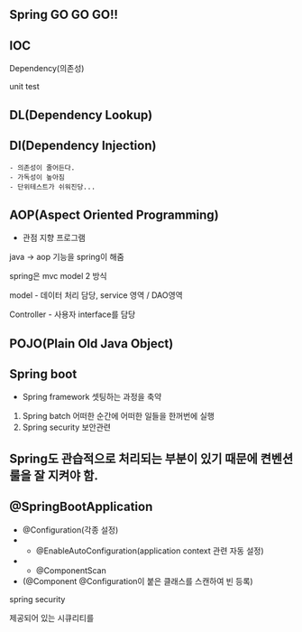 ## Spring GO GO GO!!

## IOC

Dependency(의존성)

unit test

## DL(Dependency Lookup)

## DI(Dependency Injection)

    - 의존성이 줄어든다.
    - 가독성이 높아짐
    - 단위테스트가 쉬워진당...

## AOP(Aspect Oriented Programming)

-   관점 지향 프로그램

java -> aop 기능을 spring이 해줌

spring은 mvc model 2 방식

model - 데이터 처리 담당, service 영역 / DAO영역

Controller - 사용자 interface를 담당

## POJO(Plain Old Java Object)

## Spring boot

-   Spring framework 셋팅하는 과정을 축약

1. Spring batch 어떠한 순간에 어떠한 일들을 한꺼번에 실행
2. Spring security 보안관련

## Spring도 관습적으로 처리되는 부분이 있기 때문에 켠벤션 룰을 잘 지켜야 함.

## @SpringBootApplication

-   @Configuration(각종 설정)
-   -   @EnableAutoConfiguration(application context 관련 자동 설정)
-   -   @ComponentScan
-   (@Component @Configuration이 붙은 클래스를 스캔하여 빈 등록)

spring security

제공되어 있는 시큐리티를
